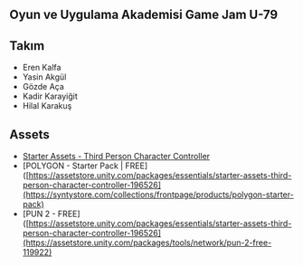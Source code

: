 ## Oyun ve Uygulama Akademisi Game Jam U-79

## Takım
* Eren Kalfa
* Yasin Akgül
* Gözde Aça
* Kadir Karayiğit
* Hilal Karakuş
  
  
## Assets
* [Starter Assets - Third Person Character Controller](https://assetstore.unity.com/packages/essentials/starter-assets-third-person-character-controller-196526)
* [POLYGON - Starter Pack | FREE]([https://assetstore.unity.com/packages/essentials/starter-assets-third-person-character-controller-196526](https://syntystore.com/collections/frontpage/products/polygon-starter-pack)
* [PUN 2 - FREE]([https://assetstore.unity.com/packages/essentials/starter-assets-third-person-character-controller-196526](https://assetstore.unity.com/packages/tools/network/pun-2-free-119922)
